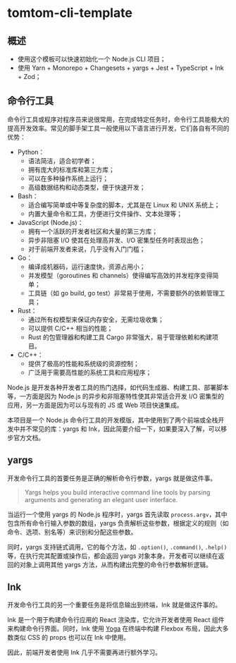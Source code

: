 # tomtom-cli-template

## 概述

- 使用这个模板可以快速初始化一个 Node.js CLI 项目；
- 使用 Yarn + Monorepo + Changesets + yargs + Jest + TypeScript + Ink + Zod；



## 命令行工具

命令行工具或程序对程序员来说很常用，在完成特定任务时，命令行工具能极大的提高开发效率。常见的脚手架工具一般使用以下语言进行开发，它们各自有不同的优势：

- Python：
  - 语法简洁，适合初学者；
  - 拥有庞大的标准库和第三方库；
  - 可以在多种操作系统上运行；
  - 高级数据结构和动态类型，便于快速开发；
- Bash：
  - 适合编写简单或中等复杂度的脚本，尤其是在 Linux 和 UNIX 系统上；
  - 内置大量命令和工具，方便进行文件操作、文本处理等；
- JavaScript (Node.js)：
  - 拥有一个活跃的开发者社区和大量的第三方库；
  - 异步非阻塞 I/O 使其在处理高并发、I/O 密集型任务时表现出色；
  - 对于前端开发者来说，几乎没有入门门槛；
- Go：
  - 编译成机器码，运行速度快，资源占用小；
  - 并发模型（goroutines 和 channels）使得编写高效的并发程序变得简单；
  - 工具链（如 go build, go test）非常易于使用，不需要额外的依赖管理工具；
- Rust：
  - 通过所有权模型来保证内存安全，无需垃圾收集；
  - 可以提供 C/C++ 相当的性能；
  - Rust 的包管理器和构建工具 Cargo 非常强大，易于管理依赖和构建项目。
- C/C++：
  - 提供了极高的性能和系统级的资源控制；
  - 广泛用于需要高性能的系统工具和应用程序；



Node.js 是开发各种开发者工具的热门选择，如代码生成器、构建工具、部署脚本等，一方面是因为 Node.js 的异步和非阻塞特性使其非常适合开发 I/O 密集型的应用，另一方面是因为可以与现有的 JS 或 Web 项目快速集成。

本项目是一个 Node.js 命令行工具的开发模版，其中使用到了两个前端或全栈开发中并不常见的库：yargs 和 Ink，因此简要介绍一下，如果要深入了解，可以移步官方文档。

## yargs

开发命令行工具的首要任务是正确的解析命令行参数，yargs 就是做这件事。

> Yargs helps you build interactive command line tools by parsing arguments and generating an elegant user interface.

当运行一个使用 yargs 的 Node.js 程序时，yargs 首先读取 `process.argv`，其中包含所有命令行输入参数的数组，yargs 负责解析这些参数，根据定义的规则（如命令、选项、别名等）来识别和分配这些参数。

同时，yargs 支持链式调用，它的每个方法，如 `.option()`, `.command()`, `.help()` 等，在执行完其配置或操作后，都会返回 yargs 对象本身。开发者可以继续在返回的对象上调用其他 yargs 方法，从而构建出完整的命令行参数解析逻辑。

## Ink

开发命令行工具的另一个重要任务是将信息输出到终端，Ink 就是做这件事的。

Ink 是一个用于构建命令行应用的 React 渲染库，它允许开发者使用 React 组件来构建命令行界面。同时，Ink 使用 [Yoga](https://github.com/facebook/yoga) 在终端中构建 Flexbox 布局，因此大多数类似 CSS 的 props 也可以在 Ink 中使用。

因此，前端开发者使用 Ink 几乎不需要再进行额外学习。





